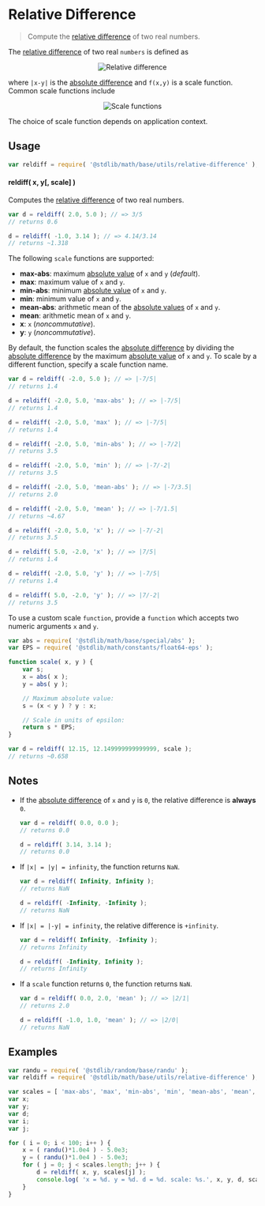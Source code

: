 # Relative Difference

> Compute the [relative difference][relative-difference] of two real numbers.

<section class="intro">

The [relative difference][relative-difference] of two real `numbers` is defined as

<!-- <equation class="equation" label="eq:relative_difference" align="center" raw="\Delta(x,y) = \frac{|x - y|}{|f(x,y)|} = \left|\frac{x - y}{f(x,y)}\right|" alt="Relative difference"> -->

<div class="equation" align="center" data-raw-text="\Delta(x,y) = \frac{|x - y|}{|f(x,y)|} = \left|\frac{x - y}{f(x,y)}\right|" data-equation="eq:relative_difference">
    <img src="https://cdn.rawgit.com/stdlib-js/stdlib/6c7e930588674097b03b3201c5d368532bba6c67/lib/node_modules/@stdlib/math/base/utils/relative-difference/docs/img/equation_relative_difference.svg" alt="Relative difference">
    <br>
</div>

<!-- </equation> -->

where `|x-y|` is the [absolute difference][@stdlib/math/base/utils/absolute-difference] and `f(x,y)` is a scale function. Common scale functions include

<!-- <equation class="equation" label="eq:scale_functions" align="center" raw="\begin{align*}f(x,y) &= \max(|x|, |y|)\\f(x,y) &= \max(x,y)\\ f(x,y) &= \min(|x|,|y|)\\f(x,y) &= \min(x,y) \\f(x,y) &= \frac{|x|+|y|}{2} \\f(x,y) &= \frac{x + y}{2}\end{align*}" alt="Scale functions"> -->

<div class="equation" align="center" data-raw-text="\begin{align*}f(x,y) &amp;= \max(|x|, |y|)\\f(x,y) &amp;= \max(x,y)\\ f(x,y) &amp;= \min(|x|,|y|)\\f(x,y) &amp;= \min(x,y) \\f(x,y) &amp;= \frac{|x|+|y|}{2} \\f(x,y) &amp;= \frac{x + y}{2}\end{align*}" data-equation="eq:scale_functions">
    <img src="https://cdn.rawgit.com/stdlib-js/stdlib/6c7e930588674097b03b3201c5d368532bba6c67/lib/node_modules/@stdlib/math/base/utils/relative-difference/docs/img/equation_scale_functions.svg" alt="Scale functions">
    <br>
</div>

<!-- </equation> -->

The choice of scale function depends on application context.

</section>

<!-- /.intro -->

<section class="usage">

## Usage

```javascript
var reldiff = require( '@stdlib/math/base/utils/relative-difference' );
```

#### reldiff( x, y\[, scale] )

Computes the [relative difference][relative-difference] of two real numbers.

```javascript
var d = reldiff( 2.0, 5.0 ); // => 3/5
// returns 0.6

d = reldiff( -1.0, 3.14 ); // => 4.14/3.14
// returns ~1.318
```

The following `scale` functions are supported:

-   **max-abs**: maximum [absolute value][@stdlib/math/base/special/abs] of `x` and `y` (_default_).
-   **max**: maximum value of `x` and `y`.
-   **min-abs**: minimum [absolute value][@stdlib/math/base/special/abs] of `x` and `y`.
-   **min**: minimum value of `x` and `y`.
-   **mean-abs**: arithmetic mean of the [absolute values][@stdlib/math/base/special/abs] of `x` and `y`.
-   **mean**: arithmetic mean of `x` and `y`.
-   **x**: `x` (_noncommutative_).
-   **y**: `y` (_noncommutative_).

By default, the function scales the [absolute difference][@stdlib/math/base/utils/absolute-difference] by dividing the [absolute difference][@stdlib/math/base/utils/absolute-difference] by the maximum [absolute value][@stdlib/math/base/special/abs] of `x` and `y`. To scale by a different function, specify a scale function name.

```javascript
var d = reldiff( -2.0, 5.0 ); // => |-7/5|
// returns 1.4

d = reldiff( -2.0, 5.0, 'max-abs' ); // => |-7/5|
// returns 1.4

d = reldiff( -2.0, 5.0, 'max' ); // => |-7/5|
// returns 1.4

d = reldiff( -2.0, 5.0, 'min-abs' ); // => |-7/2|
// returns 3.5

d = reldiff( -2.0, 5.0, 'min' ); // => |-7/-2|
// returns 3.5

d = reldiff( -2.0, 5.0, 'mean-abs' ); // => |-7/3.5|
// returns 2.0

d = reldiff( -2.0, 5.0, 'mean' ); // => |-7/1.5|
// returns ~4.67

d = reldiff( -2.0, 5.0, 'x' ); // => |-7/-2|
// returns 3.5

d = reldiff( 5.0, -2.0, 'x' ); // => |7/5|
// returns 1.4

d = reldiff( -2.0, 5.0, 'y' ); // => |-7/5|
// returns 1.4

d = reldiff( 5.0, -2.0, 'y' ); // => |7/-2|
// returns 3.5
```

To use a custom scale `function`, provide a `function` which accepts two numeric arguments `x` and `y`.

```javascript
var abs = require( '@stdlib/math/base/special/abs' );
var EPS = require( '@stdlib/math/constants/float64-eps' );

function scale( x, y ) {
    var s;
    x = abs( x );
    y = abs( y );

    // Maximum absolute value:
    s = (x < y ) ? y : x;

    // Scale in units of epsilon:
    return s * EPS;
}

var d = reldiff( 12.15, 12.149999999999999, scale );
// returns ~0.658
```

</section>

<!-- /.usage -->

<section class="notes">

## Notes

-   If the [absolute difference][@stdlib/math/base/utils/absolute-difference] of `x` and `y` is `0`, the relative difference is **always** `0`.

    ```javascript
    var d = reldiff( 0.0, 0.0 );
    // returns 0.0

    d = reldiff( 3.14, 3.14 );
    // returns 0.0
    ```

-   If `|x| = |y| = infinity`, the function returns `NaN`.

    ```javascript
    var d = reldiff( Infinity, Infinity );
    // returns NaN

    d = reldiff( -Infinity, -Infinity );
    // returns NaN
    ```

-   If `|x| = |-y| = infinity`, the relative difference is `+infinity`.

    ```javascript
    var d = reldiff( Infinity, -Infinity );
    // returns Infinity

    d = reldiff( -Infinity, Infinity );
    // returns Infinity
    ```

-   If a `scale` function returns `0`, the function returns `NaN`.

    ```javascript
    var d = reldiff( 0.0, 2.0, 'mean' ); // => |2/1|
    // returns 2.0

    d = reldiff( -1.0, 1.0, 'mean' ); // => |2/0|
    // returns NaN
    ```

</section>

<!-- /.notes -->

<section class="examples">

## Examples

```javascript
var randu = require( '@stdlib/random/base/randu' );
var reldiff = require( '@stdlib/math/base/utils/relative-difference' );

var scales = [ 'max-abs', 'max', 'min-abs', 'min', 'mean-abs', 'mean', 'x', 'y' ];
var x;
var y;
var d;
var i;
var j;

for ( i = 0; i < 100; i++ ) {
    x = ( randu()*1.0e4 ) - 5.0e3;
    y = ( randu()*1.0e4 ) - 5.0e3;
    for ( j = 0; j < scales.length; j++ ) {
        d = reldiff( x, y, scales[j] );
        console.log( 'x = %d. y = %d. d = %d. scale: %s.', x, y, d, scales[j] );
    }
}
```

</section>

<!-- /.examples -->

<section class="links">

[@stdlib/math/base/special/abs]: https://github.com/stdlib-js/stdlib/tree/develop/lib/node_modules/%40stdlib/math/base/special/abs

[@stdlib/math/base/utils/absolute-difference]: https://github.com/stdlib-js/stdlib/tree/develop/lib/node_modules/%40stdlib/math/base/utils/absolute-difference

[relative-difference]: https://en.wikipedia.org/wiki/Relative_change_and_difference

</section>

<!-- /.links -->
